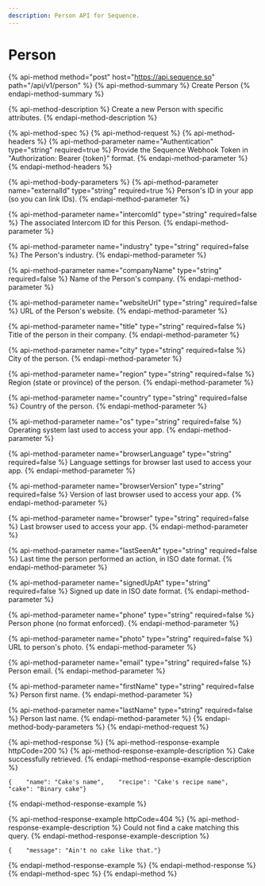 ```yaml
---
description: Person API for Sequence.
---
```


# Person

{% api-method method="post" host="https://api.sequence.so" path="/api/v1/person" %}
{% api-method-summary %}
Create Person
{% endapi-method-summary %}

{% api-method-description %}
Create a new Person with specific attributes. 
{% endapi-method-description %}

{% api-method-spec %}
{% api-method-request %}
{% api-method-headers %}
{% api-method-parameter name="Authentication" type="string" required=true %}
Provide the Sequence Webhook Token in "Authorization: Bearer {token}" format.
{% endapi-method-parameter %}
{% endapi-method-headers %}

{% api-method-body-parameters %}
{% api-method-parameter name="externalId" type="string" required=true %}
Person's ID in your app \(so you can link IDs\).
{% endapi-method-parameter %}

{% api-method-parameter name="intercomId" type="string" required=false %}
The associated Intercom ID for this Person. 
{% endapi-method-parameter %}

{% api-method-parameter name="industry" type="string" required=false %}
The Person's industry. 
{% endapi-method-parameter %}

{% api-method-parameter name="companyName" type="string" required=false %}
Name of the Person's company.
{% endapi-method-parameter %}

{% api-method-parameter name="websiteUrl" type="string" required=false %}
URL of the Person's website. 
{% endapi-method-parameter %}

{% api-method-parameter name="title" type="string" required=false %}
Title of the person in their company.
{% endapi-method-parameter %}

{% api-method-parameter name="city" type="string" required=false %}
City of the person.
{% endapi-method-parameter %}

{% api-method-parameter name="region" type="string" required=false %}
Region \(state or province\) of the person.
{% endapi-method-parameter %}

{% api-method-parameter name="country" type="string" required=false %}
Country of the person.
{% endapi-method-parameter %}

{% api-method-parameter name="os" type="string" required=false %}
Operating system last used to access your app.
{% endapi-method-parameter %}

{% api-method-parameter name="browserLanguage" type="string" required=false %}
Language settings for browser last used to access your app.
{% endapi-method-parameter %}

{% api-method-parameter name="browserVersion" type="string" required=false %}
Version of last browser used to access your app.
{% endapi-method-parameter %}

{% api-method-parameter name="browser" type="string" required=false %}
Last browser used to access your app.
{% endapi-method-parameter %}

{% api-method-parameter name="lastSeenAt" type="string" required=false %}
Last time the person performed an action, in ISO date format.
{% endapi-method-parameter %}

{% api-method-parameter name="signedUpAt" type="string" required=false %}
Signed up date in ISO date format.
{% endapi-method-parameter %}

{% api-method-parameter name="phone" type="string" required=false %}
Person phone \(no format enforced\).
{% endapi-method-parameter %}

{% api-method-parameter name="photo" type="string" required=false %}
URL to person's photo.
{% endapi-method-parameter %}

{% api-method-parameter name="email" type="string" required=false %}
Person email.
{% endapi-method-parameter %}

{% api-method-parameter name="firstName" type="string" required=false %}
Person first name.
{% endapi-method-parameter %}

{% api-method-parameter name="lastName" type="string" required=false %}
Person last name.
{% endapi-method-parameter %}
{% endapi-method-body-parameters %}
{% endapi-method-request %}

{% api-method-response %}
{% api-method-response-example httpCode=200 %}
{% api-method-response-example-description %}
Cake successfully retrieved.
{% endapi-method-response-example-description %}

```
{    "name": "Cake's name",    "recipe": "Cake's recipe name",    "cake": "Binary cake"}
```
{% endapi-method-response-example %}

{% api-method-response-example httpCode=404 %}
{% api-method-response-example-description %}
Could not find a cake matching this query.
{% endapi-method-response-example-description %}

```
{    "message": "Ain't no cake like that."}
```
{% endapi-method-response-example %}
{% endapi-method-response %}
{% endapi-method-spec %}
{% endapi-method %}



